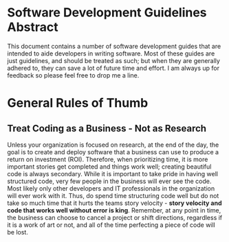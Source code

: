 # Software Development Guidelines Abstract

This document contains a number of software development guides that are intended to aide developers in writing software.  Most of these guides are just guidelines, and should be treated as such; but when they are generally adhered to, they can save a lot of future time and effort.  I am always up for feedback so please feel free to drop me a line.

# General Rules of Thumb

## Treat Coding as a Business - Not as Research

Unless your organization is focused on research, at the end of the day, the goal is to create and deploy software that a business can use to produce a return on investment (ROI).  Therefore, when prioritizing time, it is more important stories get completed and things work well; creating beautiful code is always secondary.  While it is important to take pride in having well structured code, very few people in the business will ever see the code.  Most likely only other developers and IT professionals in the organization will ever work with it.  Thus, do spend time structuring code well but do not take so much time that it hurts the teams story velocity - **story velocity and code that works well without error is king**.  Remember, at any point in time, the business can choose to cancel a project or shift directions, regardless if it is a work of art or not, and all of the time perfecting a piece of code will be lost.
